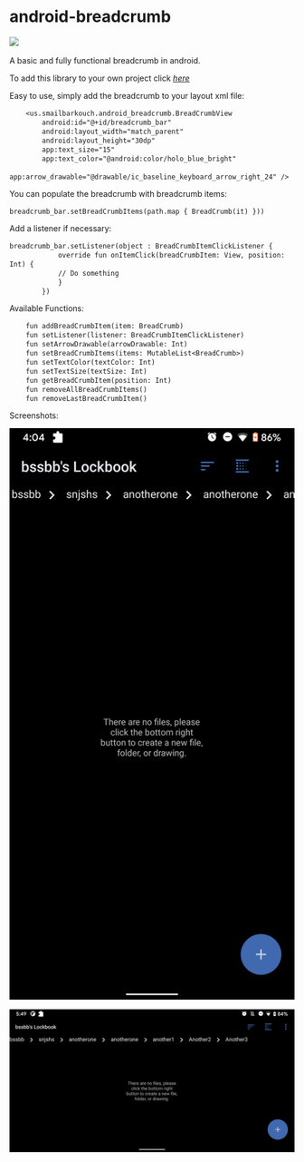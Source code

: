 # android-breadcrumb

[![](https://jitpack.io/v/SmailBarkouch/android-breadcrumb.svg)](https://jitpack.io/#SmailBarkouch/android-breadcrumb)

A basic and fully functional breadcrumb in android.

To add this library to your own project click *[here](https://jitpack.io/#SmailBarkouch/android-breadcrumb)*

Easy to use, simply add the breadcrumb to your layout xml file:

```
    <us.smailbarkouch.android_breadcrumb.BreadCrumbView
        android:id="@+id/breadcrumb_bar"
        android:layout_width="match_parent"
        android:layout_height="30dp"
        app:text_size="15"
        app:text_color="@android:color/holo_blue_bright"
        app:arrow_drawable="@drawable/ic_baseline_keyboard_arrow_right_24" />
```

You can populate the breadcrumb with breadcrumb items:

```
breadcrumb_bar.setBreadCrumbItems(path.map { BreadCrumb(it) }))
```

Add a listener if necessary:

```
breadcrumb_bar.setListener(object : BreadCrumbItemClickListener {
            override fun onItemClick(breadCrumbItem: View, position: Int) {
            // Do something
            }
        })
```

Available Functions:

```
    fun addBreadCrumbItem(item: BreadCrumb) 
    fun setListener(listener: BreadCrumbItemClickListener)
    fun setArrowDrawable(arrowDrawable: Int)
    fun setBreadCrumbItems(items: MutableList<BreadCrumb>) 
    fun setTextColor(textColor: Int)
    fun setTextSize(textSize: Int)
    fun getBreadCrumbItem(position: Int)
    fun removeAllBreadCrumbItems() 
    fun removeLastBreadCrumbItem() 

```

Screenshots:

![Example 1](readme-images/example-1.png)

![Example 2](readme-images/example-2.png)

